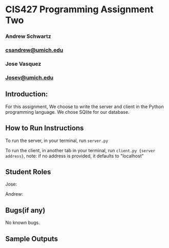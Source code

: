 # CIS427 Programming Assignment Two

### Andrew Schwartz
### csandrew@umich.edu

### Jose Vasquez
### Josev@umich.edu

## Introduction: 
For this assignment, We choose to write the server and client in the Python programming language. We chose SQlite for our database. 

## How to Run Instructions
To run the server, in your terminal, run `server.py`

To run the client, in another tab in your terminal, run `client.py {server address}`, note: if no address is provided, it defaults to  "localhost"

## Student Roles

Jose:

Andrew: 

## Bugs(if any)

No known bugs.

## Sample Outputs

